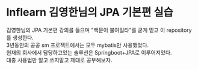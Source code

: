 
# Inflearn 김영한님의 JPA 기본편 실습
김영한님의 JPA 기본편 강의를 들으며 "백문이 불여일타"를 굳게 믿고 이 repository를 생성한다.<br>
3년동안의 공공 sm 프로젝트에서는 모두 mybatis만 사용했었다.<br>
현재의 회사에서 담당하고있는 솔루션은 Springboot+JPA로 이루어져있다.<br>
대충 사용법만 알고 쓰지말고 제대로 공부해보자.
